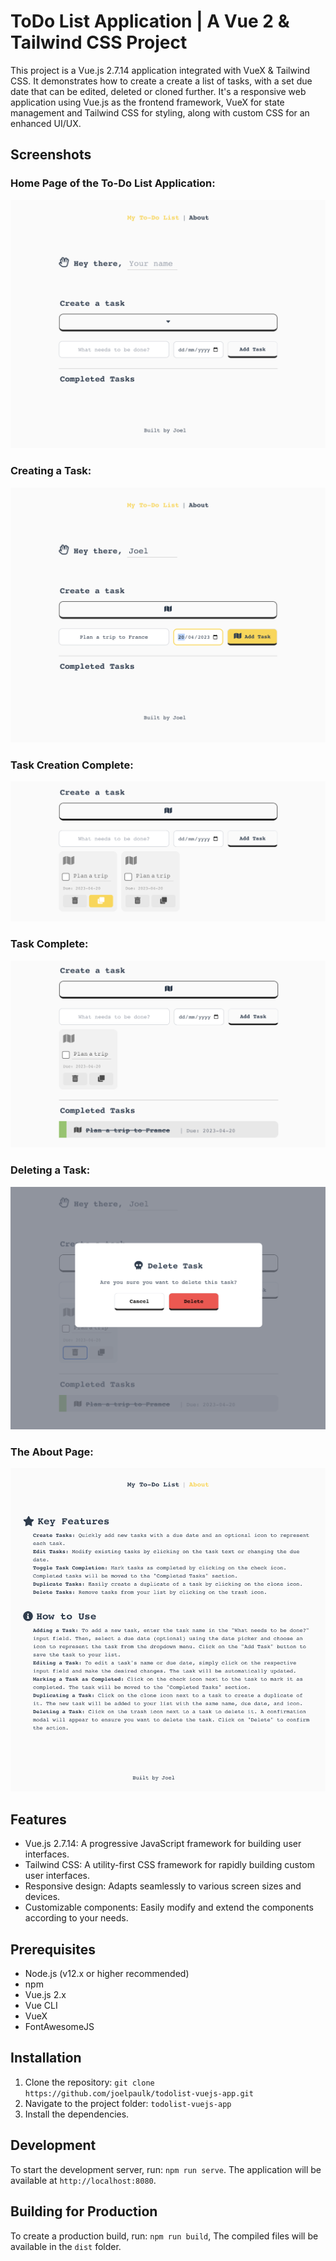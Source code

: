 
# ToDo List Application | A Vue 2 & Tailwind CSS Project

This project is a Vue.js 2.7.14 application integrated with VueX & Tailwind CSS. 
It demonstrates how to create a create a list of tasks, with a set due date that can be edited, deleted or cloned further.
It's a responsive web application using Vue.js as the frontend framework, VueX for state management and Tailwind CSS for styling, along with custom CSS for an enhanced UI/UX.

## Screenshots

### Home Page of the To-Do List Application:
![Home Page of the To-Do List Application](src/assets/todolist-main.png)

### Creating a Task:
![Creating a Task](src/assets/todolist-create-task.png)

### Task Creation Complete:
![Task Creation Complete](src/assets/todolist-task-created.png)

### Task Complete:
![Task Complete](src/assets/todolist-task-completed.png)

### Deleting a Task:
![Deleting a Task](src/assets/todolist-task-delete.png)

### The About Page:
![The About Page](src/assets/todolist-about.png)

## Features

- Vue.js 2.7.14: A progressive JavaScript framework for building user interfaces.
- Tailwind CSS: A utility-first CSS framework for rapidly building custom user interfaces.
- Responsive design: Adapts seamlessly to various screen sizes and devices.
- Customizable components: Easily modify and extend the components according to your needs.

## Prerequisites

- Node.js (v12.x or higher recommended)
- npm
- Vue.js 2.x
- Vue CLI
- VueX
- FontAwesomeJS

## Installation

1. Clone the repository: `git clone https://github.com/joelpaulk/todolist-vuejs-app.git`
2. Navigate to the project folder: `todolist-vuejs-app`
3. Install the dependencies.

## Development

To start the development server, run: `npm run serve`.
The application will be available at `http://localhost:8080`.

## Building for Production

To create a production build, run: `npm run build`,
The compiled files will be available in the `dist` folder.
